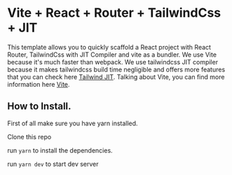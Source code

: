 <p align="center">
  <h1>Vite + React + Router + TailwindCss + JIT</h1>
</p>

This template allows you to quickly scaffold a React project with React Router, TailwindCss with JIT Compiler and vite as a bundler. We use Vite because it's much faster than webpack. We use tailwindcss JIT compiler because it makes tailwindcss build time negligible and offers more features that you can check here [Tailwind JIT](https://tailwindcss.com/docs/just-in-time-mode). Talking about Vite, you can find more information here [Vite](https://vitejs.dev/).

## How to Install.

First of all make sure you have yarn installed.

Clone this repo

run `yarn` to install the dependencies.

run `yarn dev` to start dev server
